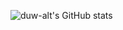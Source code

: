 ![duw-alt's GitHub stats](https://github-readme-stats.vercel.app/api?username=duw-alt&show_icons=true&theme=transparent)
